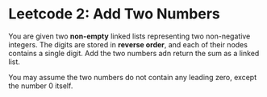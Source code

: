 # Leetcode 2: Add Two Numbers
You are given two **non-empty** linked lists representing two non-negative integers. The digits are stored in **reverse order**, and each of their nodes contains a single digit. Add the two numbers adn return the sum as a linked list. 

You may assume the two numbers do not contain any leading zero, except the number 0 itself. 

